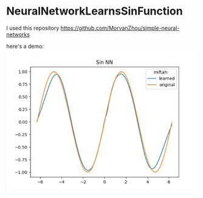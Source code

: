# NeuralNetworkLearnsSinFunction

I used this repository https://github.com/MorvanZhou/simple-neural-networks

here's a demo:
![demo](demo.png "demo")
